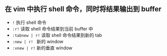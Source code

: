 ## 在 vim 中执行 shell 命令，同时将结果输出到 buffer

- `!` 执行 shell 命令
- `:r!` 读取 shell 命令结果到当前 buffer 中
- `:tabnew | r!` 读取 shell 命令结果到新的 tab
- `:new | r! ` 新的 window
- `:vnew | r!` 新的垂直 window
